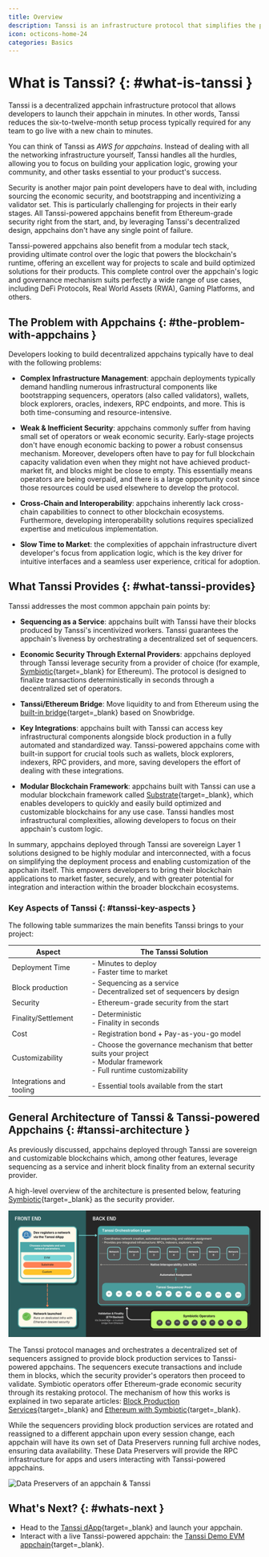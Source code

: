 ```yaml
---
title: Overview
description: Tanssi is an infrastructure protocol that simplifies the process of deploying decentralized appchains, allowing developers to focus on creating their product.
icon: octicons-home-24
categories: Basics
---
```


# What is Tanssi? {: #what-is-tanssi }

Tanssi is a decentralized appchain infrastructure protocol that allows developers to launch their appchain in minutes. In other words, Tanssi reduces the six-to-twelve-month setup process typically required for any team to go live with a new chain to minutes.

You can think of Tanssi as _AWS for appchains_. Instead of dealing with all the networking infrastructure yourself, Tanssi handles all the hurdles, allowing you to focus on building your application logic, growing your community, and other tasks essential to your product's success.

Security is another major pain point developers have to deal with, including sourcing the economic security, and bootstrapping and incentivizing a validator set. This is particularly challenging for projects in their early stages. All Tanssi-powered appchains benefit from Ethereum-grade security right from the start, and, by leveraging Tanssi's decentralized design, appchains don't have any single point of failure. 

Tanssi-powered appchains also benefit from a modular tech stack, providing ultimate control over the logic that powers the blockchain's runtime, offering an excellent way for projects to scale and build optimized solutions for their products. This complete control over the appchain's logic and governance mechanism suits perfectly a wide range of use cases, including DeFi Protocols, Real World Assets (RWA), Gaming Platforms, and others.

## The Problem with Appchains {: #the-problem-with-appchains }

Developers looking to build decentralized appchains typically have to deal with the following problems:

- **Complex Infrastructure Management**: appchain deployments typically demand handling numerous infrastructural components like bootstrapping sequencers, operators (also called validators), wallets, block explorers, oracles, indexers, RPC endpoints, and more. This is both time-consuming and resource-intensive.

- **Weak & Inefficient Security**: appchains commonly suffer from having small set of operators or weak economic security. Early-stage projects don't have enough economic backing to power a robust consensus mechanism. Moreover, developers often have to pay for full blockchain capacity validation even when they might not have achieved product-market fit, and blocks might be close to empty. This essentially means operators are being overpaid, and there is a large opportunity cost since those resources could be used elsewhere to develop the protocol.

- **Cross-Chain and Interoperability**: appchains inherently lack cross-chain capabilities to connect to other blockchain ecosystems. Furthermore, developing interoperability solutions requires specialized expertise and meticulous implementation.

- **Slow Time to Market**: the complexities of appchain infrastructure divert developer's focus from application logic, which is the key driver for intuitive interfaces and a seamless user experience, critical for adoption.

## What Tanssi Provides {: #what-tanssi-provides}

Tanssi addresses the most common appchain pain points by:

- **Sequencing as a Service**: appchains built with Tanssi have their blocks produced by Tanssi's incentivized workers. Tanssi guarantees the appchain's liveness by orchestrating a decentralized set of sequencers.

- **Economic Security Through External Providers**: appchains deployed through Tanssi leverage security from a provider of choice (for example, [Symbiotic](https://symbiotic.fi/){target=\_blank} for Ethereum). The protocol is designed to finalize transactions deterministically in seconds through a decentralized set of operators.

- **Tanssi/Ethereum Bridge**: Move liquidity to and from Ethereum using the [built-in bridge](/learn/tanssi/tanssi-ethereum-bridge/){target=\_blank} based on Snowbridge.

- **Key Integrations**: appchains built with Tanssi can access key infrastructural components alongside block production in a fully automated and standardized way. Tanssi-powered appchains come with built-in support for crucial tools such as wallets, block explorers, indexers, RPC providers, and more, saving developers the effort of dealing with these integrations. 

- **Modular Blockchain Framework**: appchains built with Tanssi can use a modular blockchain framework called [Substrate](https://docs.polkadot.com/develop/parachains/intro-polkadot-sdk/){target=\_blank}, which enables developers to quickly and easily build optimized and customizable blockchains for any use case. Tanssi handles most infrastructural complexities, allowing developers to focus on their appchain's custom logic.

In summary, appchains deployed through Tanssi are sovereign Layer 1 solutions designed to be highly modular and interconnected, with a focus on simplifying the deployment process and enabling customization of the appchain itself. This empowers developers to bring their blockchain applications to market faster, securely, and with greater potential for integration and interaction within the broader blockchain ecosystems.

### Key Aspects of Tanssi {: #tanssi-key-aspects }

The following table summarizes the main benefits Tanssi brings to your project:

| Aspect                   | The Tanssi Solution                                                                                                               |
|--------------------------|-----------------------------------------------------------------------------------------------------------------------------------|
| Deployment Time          | - Minutes to deploy<br/> - Faster time to market                                                                                          |
| Block production         | - Sequencing as a service<br/>- Decentralized set of sequencers by design                                                         |
| Security                 | - Ethereum-grade security from the start                                                                                          |
| Finality/Settlement      | - Deterministic<br/>- Finality in seconds                                                                                         |
| Cost                     | - Registration bond + Pay-as-you-go model                                                                                         |
| Customizability          | - Choose the governance mechanism that better suits your project<br/> - Modular framework<br/>- Full runtime customizability<br/> |
| Integrations and tooling | - Essential tools available from the start                                                                                        |

## General Architecture of Tanssi & Tanssi-powered Appchains {: #tanssi-architecture }

As previously discussed, appchains deployed through Tanssi are sovereign and customizable blockchains which, among other features, leverage sequencing as a service and inherit block finality from an external security provider.

A high-level overview of the architecture is presented below, featuring [Symbiotic](https://symbiotic.fi/){target=\_blank} as the security provider.

![High-level overview of an appchain & Tanssi](/images/learn/tanssi/overview/overview-1.webp)

The Tanssi protocol manages and orchestrates a decentralized set of sequencers assigned to provide block production services to Tanssi-powered appchains. The sequencers execute transactions and include them in blocks, which the security provider's operators then proceed to validate. Symbiotic operators offer Ethereum-grade economic security through its restaking protocol. The mechanism of how this works is explained in two separate articles: [Block Production Services](/learn/tanssi/network-services/block-production/){target=\_blank} and [Ethereum with Symbiotic](/learn/tanssi/external-security-providers/symbiotic/){target=\_blank}.

While the sequencers providing block production services are rotated and reassigned to a different appchain upon every session change, each appchain will have its own set of Data Preservers running full archive nodes, ensuring data availability. These Data Preservers will provide the RPC infrastructure for apps and users interacting with Tanssi-powered appchains.

![Data Preservers of an appchain & Tanssi](/images/learn/tanssi/overview/overview-2.webp)

## What's Next? {: #whats-next }

- Head to the [Tanssi dApp](https://apps.tanssi.network){target=\_blank} and launch your appchain.
- Interact with a live Tanssi-powered appchain: the [Tanssi Demo EVM appchain](/builders/tanssi-network/testnet/demo-evm-network/){target=\_blank}.
